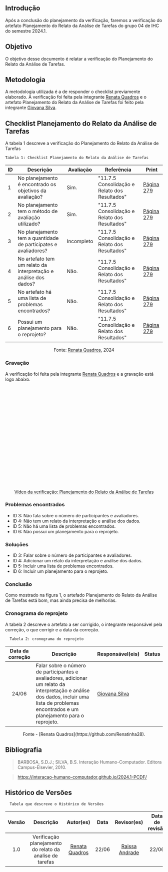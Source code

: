 ## Introdução
Após a conclusão do planejamento da verificação, faremos a verificação do artefato Planejamento do Relato da Análise de Tarefas do grupo 04 de IHC do semestre 2024.1.

## Objetivo
O objetivo desse documento é relatar a verificação do Planejamento do Relato da Análise de Tarefas.

## Metodologia 
A metodologia utilizada é a de responder o checklist previamente elaborado. A verificação foi feita pela integrante [Renata Quadros](https://github.com/Renatinha28) e o artefato Planejamento do Relato da Análise de Tarefas foi feito pela integrante [Giovana Silva](https://github.com/gio221).

## Checklist Planejamento do Relato da Análise de Tarefas
A tabela 1 descreve a verificação do Planejamento do Relato da Análise de Tarefas

    Tabela 1: Checklist Planejamento do Relato da Análise de Tarefas

| ID | Descrição | Avaliação | Referência | Print |
|----------|----------|----------|--------|--------|
|  1  | No planejamento é encontrado os objetivos da avaliação?       |   Sim.       |"11.7.5 Consolidação e Relato dos Resultados"    |[Página 279](<../../../assets/verificacao/verificação nosso grupo/etapa 4/279hta.png>) |
|  2  |   No planejamento tem o método de avaliação utilizado?       |     Sim.     |"11.7.5 Consolidação e Relato dos Resultados"    | [Página 279](<../../../assets/verificacao/verificação nosso grupo/etapa 4/279hta.png>)|
|  3  |  No planejamento tem a quantidade de participates e avaliadores?        |      Incompleto    |"11.7.5 Consolidação e Relato dos Resultados"     |[Página 279](<../../../assets/verificacao/verificação nosso grupo/etapa 4/279hta.png>) |
|  4  |  No artefato tem um relato da interpretação e análise dos dados?        |       Não.   |"11.7.5 Consolidação e Relato dos Resultados"     |[Página 279](<../../../assets/verificacao/verificação nosso grupo/etapa 4/279hta.png>) |
|  5  |     No artefato há uma lista de problemas encontrados?     |      Não.    | "11.7.5 Consolidação e Relato dos Resultados"     |[Página 279](<../../../assets/verificacao/verificação nosso grupo/etapa 4/279hta.png>) |
|  6  |     Possui um planejamento para o reprojeto?     |     Não.     | "11.7.5 Consolidação e Relato dos Resultados"     |[Página 279](<../../../assets/verificacao/verificação nosso grupo/etapa 4/279hta.png>) |

  <center> <p>Fonte: <a href="https://github.com/Renatinha28">Renata Quadros</a>, 2024</p>
</center>

### Gravação
A verificação foi feita pela integrante [Renata Quadros](https://github.com/Renatinha28) e a gravação está logo abaixo.

<p style="text-align: center">
    <iframe width="560" height="315" src="" title="YouTube video player" frameborder="0" allow="accelerometer; autoplay; clipboard-write; encrypted-media; gyroscope; picture-in-picture; web-share" referrerpolicy="strict-origin-when-cross-origin" allowfullscreen></iframe>
</p>
<p style="text-align: center">
    <a href="" target="_blank">Vídeo da verificação: Planejamento do Relato da Análise de Tarefas  </a>
</p>

### Problemas encontrados
- ID 3: Não fala sobre o número de participantes e avaliadores.
- ID 4: Não tem um relato da interpretação e análise dos dados.
- ID 5: Não há uma lista de problemas encontrados.
- ID 6: Não possui um planejamento para o reprojeto.

### Soluções
- ID 3: Falar sobre o número de participantes e avaliadores.
- ID 4: Adicionar um relato da interpretação e análise dos dados.
- ID 5: Incluir uma lista de problemas encontrados.
- ID 6: Incluir um planejamento para o reprojeto.

### Conclusão
Como mostrado na figura 1, o artefado Planejamento do Relato da Análise de Tarefas está bom, mas ainda precisa de melhorias.

### Cronograma do reprojeto
A tabela 2 descreve o artefato a ser corrigido, o integrante responsável pela correção, o que corrigir e a data da correção.

      Tabela 2: cronograma do reprojeto
| Data da correção | Descrição | Responsável(eis) | Status |
| :----------------------: | -------------------- | ---------------- | --------------- |
|24/06| Falar sobre o número de participantes e avaliadores, adicionar um relato da interpretação e análise dos dados, incluir uma lista de problemas encontrados e um planejamento para o reprojeto.| [Giovana Silva](https://github.com/gio221) | |

<center>  Fonte - [Renata Quadros](https://github.com/Renatinha28). </center>

## Bibliografia
> BARBOSA, S.D.J.; SILVA, B.S. Interação Humano-Computador. Editora Campus-Elsevier, 2010.

> https://interacao-humano-computador.github.io/2024.1-PCDF/

## Histórico de Versões
      Tabela que descreve o Histórico de Versões

|     Versão       |     Descrição      |      Autor(es)      | Data           |  Revisor(es)          |Data de revisão|
| :----------------------------------------------------------: | :-------------------------------: | :-------------------------------------------------: | :-------------------------------: |  :-------------------------------: | :-------------------------------: |
| 1.0 | Verificação planejamento do relato da analise de tarefas | [Renata Quadros](https://github.com/Renatinha28)  | 22/06 | [Raissa Andrade](https://github.com/RaissaAndradeS) | 22/06